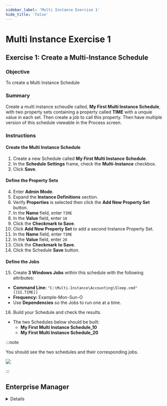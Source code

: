 ```yaml
---
sidebar_label: 'Multi Instance Exercise 1'
hide_title: 'false'
---
```


<head>
  <meta name="robots" content="noindex, nofollow" />
</head>

# Multi Instance Exercise 1

## Exercise 1: Create a Multi-Instance Schedule

### Objective

To create a Multi Instance Schedule

### Summary

Create a multi instance scheudle called, **My First Multi Instance Schedule**, with two property sets containing a property called **TIME** with a unquie value in each set. Then create a job to call this property. Then have multiple version of this schedule viewable in the Process screen.

### Instructions

#### Create the Multi Instance Schedule

1. Create a new Schedule called **My First Multi Instance Schedule**.
2. In the **Schedule Settings** frame, check the **Multi-Instance** checkbox.
3. Click **Save**.

#### Define the Property Sets

4. Enter **Admin Mode**. 
5. Expand the **Instance Definitions** section.
6. Verify **Properties** is selected then click the **Add New Property Set** button.
7. In the **Name** field, enter ```TIME```
8. In the **Value** field, enter ```10```
9. Click the **Checkmark to Save**.
10. Click **Add New Property Set** to add a second Instance Property Set.
11. In the **Name** field, enter ```TIME```
12. In the **Value** field, enter ```20```
13. Click the **Checkmark to Save**.
14. Click the Schedule **Save** button.

#### Define the Jobs

15. Create **3 Windows Jobs** within this schedule with the following attributes:
  * **Command Line:** ```"C:\Multi-Instance\Accounting\Sleep.cmd" [[SI.TIME]]```
  * **Frequency:** Example-Mon-Sun-O
  * Use **Dependencies** so the Jobs to run one at a time.
16. Build your Schedule and check the results. 
  * The two Schedules below should be built:
    * **My First Multi Instance Schedule_10**
    * **My First Multi Instance Schedule_20**

:::note

You should see the two schedules and their corresponding jobs.

![](../static/imgadvanced/MIEx1Solution.png)

:::

## Enterprise Manager

<details>

1. Create a new Schedule called **My First Multi Instance Schedule**.
2. Mark the **Multi-Instance** checkbox in the **Schedule Properties** frame.
3. Click the **Instance Definitions** tab.
4. Click in the **Define Property Values** textbox.
5. Type ```TIME=10``` and click **Add**.
6. Update ```TIME=10``` to ```TIME=20``` and click **Add**. 
* This will create a 2nd Instance Definition for the Property ```TIME```.
7. Click the **Save** button on the Schedule Master toolbar.
8. Move to the Job Master and create 3 Jobs with the following attributes:
* **Command Line:** ```"C:\Multi-Instance\Accounting\Sleep.cmd" [[SI.TIME]]```
* **Frequency:**  
    MON-FRI-N  
* Create a **Job Dependency** Chain setting the Jobs to run one at a time.
9. Build your Schedule and check the results. The two Schedules below should be built:
    * **My First Multi Instance Schedule_10**
    * **My First Multi Instance Schedule_20**

</details>